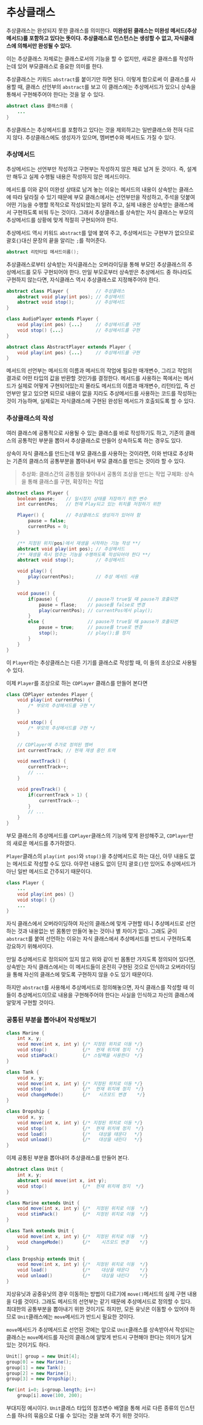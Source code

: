 # 추상클래스

추상클래스는 완성되지 못한 클래스를 의미한다. **미완성된 클래스는 미완성 메서드(추상메서드)를 포함하고 있다는 뜻이다. 추상클래스로 인스턴스는 생성할 수 없고, 자식클래스에 의해서만 완성될 수 있다.**

이는 추상클래스 자체로는 클래스로서의 기능을 할 수 없지만, 새로운 클래스를 작성하는데 있어 부모클래스로 중요한 의미를 한다. 

추상클래스는 키워드 `abstract`를 붙이기만 하면 된다. 이렇게 함으로써 이 클래스를 사용할 때, 클래스 선언부의 `abstract`를 보고 이 클래스에는 추상메서드가 있으니 상속을 통해서 구현해주어야 한다는 것을 알 수 있다.

```java
abstract class 클래스이름 {
    ...
}
```

추상클래스는 추상메서드를 포함하고 있다는 것을 제외하고는 일반클래스와 전혀 다르지 않다. 추상클래스에도 생성자가 있으며, 멤버변수와 메서드도 가질 수 있다. 

### 추상메서드

추상메서드는 선언부만 작성하고 구현부는 작성하지 않은 채로 남겨 둔 것이다. 즉, 설계만 해두고 실제 수행될 내용은 작성하지 않은 메서드이다.

메서드를 이와 같이 미완성 상태로 남겨 놓는 이유는 메서드의 내용이 상속받는 클래스에 따라 달라질 수 있기 때문에 부모 클래스에서는 선언부만을 작성하고, 주석을 덧붙여 어떤 기능을 수행할 목적으로 작성되었는지 알려 주고, 실제 내용은 상속받는 클래스에서 구현하도록 비워 두는 것이다. 그래서 추상클래스를 상속받는 자식 클래스는 부모의 추상메서드를 상황에 맞게 적절히 구현되어야 한다.

추상메서드 역시 키워드 `abstract`를 앞에 붙여 주고, 추상메서드는 구현부가 없으므로 괄호`{}`대신 문장의 끝을 알리는 `;`를 적어준다.

```java
abstract 리턴타입 메서드이름();
```

추상클래스로부터 상속받는 자식클래스는 오버라이딩을 통해 부모인 추상클래스의 추상메서드를 모두 구현되어야 한다. 만일 부모로부터 상속받은 추상메서드 중 하나라도 구현하지 않는다면, 자식클래스 역시 추상클래스로 지정해주어야 한다.

```java
abstract class Player {          // 추상클래스
    abstract void play(int pos); // 추상메서드
    abstract void stop();        // 추상메서드
}

class AudioPlayer extends Player {
    void play(int pos) {...}     // 추상메서드를 구현
    void stop() {...}            // 추상메서드를 구현
}

abstract class AbstractPlayer extends Player {
    void play(int pos) {...}     // 추상메서드를 구현
}
```

메서드의 선언부는 메서드의 이름과 메서드의 작업에 필요한 매개변수, 그리고 작업의 결과로 어떤 타입의 값을 반환할 것인가를 결정한다. 메서드를 사용하는 쪽에서는 메서드가 실제로 어떻게 구현되어있는지 몰라도 메서드의 이름과 매개변수, 리턴타입, 즉 선언부만 알고 있으면 되므로 내용이 없을 지라도 추상메서드를 사용하는 코드를 작성하는 것이 가능하며, 실제로는 자식클래스에 구현된 완성된 메서드가 호출되도록 할 수 있다.

### 추상클래스의 작성

여러 클래스에 공통적으로 사용될 수 있는 클래스를 바로 작성하기도 하고, 기존의 클래스의 공통적인 부분을 뽑아서 추상클래스로 만들어 상속하도록 하는 경우도 있다.

상속이 자식 클래스를 만드는데 부모 클래스를 사용하는 것이라면, 이와 반대로 추상화는 기존의 클래스의 공통부분을 뽑아내서 부모 클래스를 만드는 것이라 할 수 있다.

> 추상화: 클래스간의 공통점을 찾아내서 공통의 조상을 만드는 작업
> 구체화: 상속을 통해 클래스를 구현, 확장하는 작업

```java
abstract class Player {
    boolean pause;    // 일시정지 상태를 저장하기 위한 변수
    int currentPos;   // 현재 Play되고 있는 위치를 저장하기 위한

    Player() {        // 추상클래스도 생성자가 있어야 함
        pause = false;
        currentPos = 0;
    }

    /** 지정된 위치(pos)에서 재생을 시작하는 기능 작성 **/
    abstract void play(int pos); // 추상메서드
    /** 재생을 즉시 멈추는 기능을 수행하도록 작성되어야 한다 **/
    abstract void stop();        // 추상메서드

    void play() {
        play(currentPos);        // 추상 메서드 사용
    }

    void pause() {
        if(pause) {           // pause가 true일 때 pause가 호출되면
            pause = flase;    // pause를 false로 변경
            play(currentPos); // currentPos에서 play();
        }
        else {                // pause가 true일 때 pause가 호출되면
            pause = true;     // pause를 true로 변경
            stop();           // play();를 정지
        }
    }
}
```

이 `Player`라는 추상클래스는 다른 기기를 클래스로 작성할 때, 이 들의 조상으로 사용될 수 있다.

이제 `Player`를 조상으로 하는 `CDPlayer` 클래스를 만들어 본다면

```java
class CDPlayer extendes Player {
    void play(int currentPos) {
        /* 부모의 추상메서드를 구현 */
    }

    void stop() {
        /* 부모의 추상메서드를 구현 */
    }

    // CDPlayer에 추가로 정의된 멤버
    int currentTrack; // 현재 재생 중인 트랙

    void nextTrack() {
        currentTrack++;
        // ...
    }

    void prevTrack() {
        if(currentTrack > 1) {
            currentTrack--;
        }
        // ...
    }
}
```

부모 클래스의 추상메서드를 `CDPlayer`클래스의 기능에 맞게 완성해주고, `CDPlayer`만의 새로운 메서드를 추가하였다.

`Player`클래스의 `play(int pos)`와 `stop()`을 추상메서드로 하는 대신, 아무 내용도 없는 메서드로 작성할 수도 있다. 아무런 내용도 없이 단지 괄호`{}`만 있어도 추상메서드가 아닌 일반 메서드로 간주되기 때문이다.

```java
class Player {
    ...
    void play(int pos) {}
    void stop() {}
    ...
}
````

자식 클래스에서 오버라이딩하여 자신의 클래스에 맞게 구현할 테니 추상메서드로 선언하는 것과 내용없는 빈 몸통만 만들어 놓는 것이나 별 차이가 없다. 그래도 굳이 `abstract`를 붙여 선언하는 이유는 자식 클래스에서 추상메서드를 반드시 구현하도록 강요하기 위해서이다.

만일 추상메서드로 정의되어 있지 않고 위와 같이 빈 몸통만 가지도록 정의되어 있다면, 상속받는 자식 클래스에서는 이 메서드들이 온전히 구현된 것으로 인식하고 오버라이딩을 통해 자신의 클래스에 맞도록 구현하지 않을 수도 있기 때문이다. 

하지만 `abstract`를 사용해서 추상메서드로 정의해놓으면, 자식 클래스를 작성할 때 이들이 추상메서드이므로 내용을 구현해주어야 한다는 사실을 인식하고 자신의 클래스에 알맞게 구현할 것이다.

### 공통된 부분을 뽑아내어 작성해보기

```java
class Marine {
    int x, y;
    void move(int x, int y) {/* 지정된 위치로 이동 */}
    void stop()             {/*  현재 위치에 정지  */}
    void stimPack()         {/* 스팀팩을 사용한다  */}
}

class Tank {
    void x, y;
    void move(int x, int y) {/* 지정된 위치로 이동 */}
    void stop()             {/*  현재 위치에 정지  */}
    void changeMode()       {/*   시즈모드 변경    */}
}

class Dropship {
    void x, y;
    void move(int x, int y) {/* 지정된 위치로 이동 */}
    void stop()             {/*  현재 위치에 정지  */}
    void load()             {/*   대상을 태운다   */}
    void unload()           {/*   대상을 내린다   */}
}
```

이제 공통된 부분을 뽑아내어 추상클래스를 만들어 본다.

```java
abstract class Unit {
    int x, y;
    abstract void move(int x, int y);
    void stop()             {/*  현재 위치에 정지  */}
}

class Marine extends Unit {
    void move(int x, int y) {/*  지정된 위치로 이동  */}
    void stimPack()         {/*  지정된 위치로 이동  */}
}

class Tank extends Unit {
    void move(int x, int y) {/*  지정된 위치로 이동  */}
    void changeMode()       {/*    시즈모드 변경    */}
}

class Dropship extends Unit {
    void move(int x, int y) {/*  지정된 위치로 이동  */}
    void load()             {/*    대상을 태운다    */}
    void unload()           {/*    대상을 내린다    */}
}
```

지상유닛과 공중유닛의 경우 이동하는 방법이 다르기에 `move()`메서드의 실제 구현 내용을 다를 것이다. 그래도 메서드의 선언부는 같기 때문에 추상메서드로 정의할 수 있다. 최대한의 공통부분을 뽑아내기 위한 것이기도 하지만, 모든 유닛은 이동할 수 있어야 하므로 `Unit`클래스에는 `move`메서드가 반드시 필요한 것이다.

`move`메서드가 추상메서드로 선언된 것에는 앞으로 `Unit`클래스를 상속받아서 작성되는 클래스는 `move`메서드를 자신의 클래스에 알맞게 반드시 구현해야 한다는 의미가 담겨 있는 것이기도 하다.

```java
Unit[] group = new Unit[4];
group[0] = new Marine();
group[1] = new Tank();
group[2] = new Marine();
group[3] = new Dropship();

for(int i=0; i<group.length; i++)
    group[i].move(100, 200);
```

부대지정 예시이다. `Unit`클래스 타입의 참조변수 배열을 통해 서로 다른 종류의 인스턴스를 하나의 묶음으로 다룰 수 있다는 것을 보여 주기 위한 것이다.
